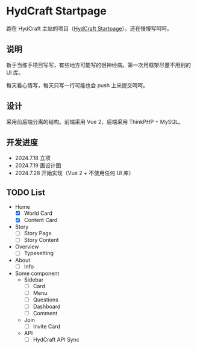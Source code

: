 # HydCraft Startpage
跑在 HydCraft 主站的项目（[HydCraft Startpage](https://www.hydcraft.cn/)）。还在慢慢写呵呵。

## 说明
新手当练手项目写写，有些地方可能写的很神经病。第一次用框架尽量不用别的 UI 库。

每天看心情写，每天只写一行可能也会 push 上来提交呵呵。

## 设计
采用前后端分离的结构。前端采用 Vue 2，后端采用 ThinkPHP + MySQL。

## 开发进度
* 2024.7.18 立项
* 2024.7.19 画设计图
* 2024.7.28 开始实现（Vue 2 + 不使用任何 UI 库）

## TODO List
- Home
    - [x] World Card
    - [x] Content Card
- Story
    - [ ] Story Page
    - [ ] Story Content
- Overview
    - [ ] Typesetting
- About
    - [ ] Info
- Some component
    - Sidebar
        - [ ] Card
        - [ ] Menu
        - [ ] Questions
        - [ ] Dashboard
        - [ ] Comment
    - Join
        - [ ] Invite Card
    - API
        - [ ] HydCraft API Sync